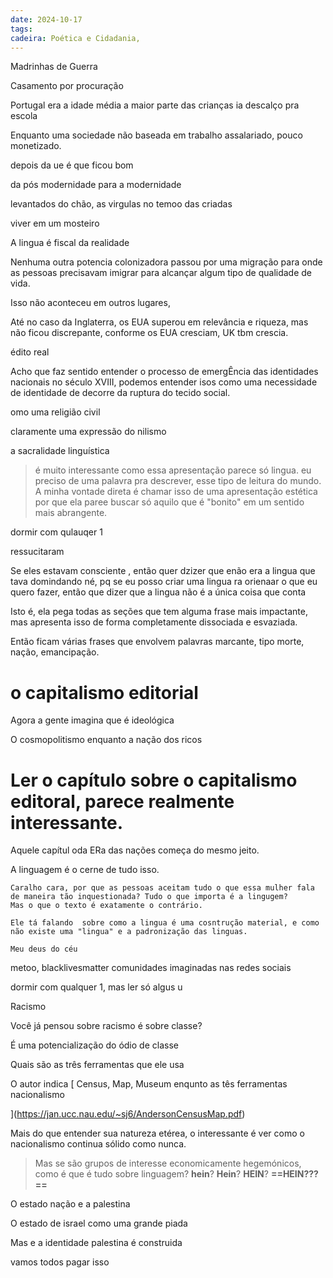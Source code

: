 ```yaml
---
date: 2024-10-17
tags: 
cadeira: Poética e Cidadania,
---
```



Madrinhas de Guerra

Casamento por procuração

Portugal era a idade média
	a maior parte das crianças ia descalço pra escola

Enquanto uma sociedade não baseada em trabalho assalariado, pouco monetizado.

depois da ue é que ficou bom

da pós modernidade para a modernidade

levantados do chão, as virgulas 
no temoo das criadas



viver em um mosteiro

A lingua é fiscal da realidade


Nenhuma outra potencia colonizadora passou por uma migração para onde as pessoas precisavam imigrar para alcançar algum tipo de qualidade de vida.

Isso não aconteceu em outros lugares, 

Até no caso da Inglaterra, os EUA superou em relevância e riqueza, mas não ficou discrepante,  conforme os EUA cresciam, UK tbm crescia.

édito real


Acho que faz sentido entender o processo de emergÊncia das identidades nacionais no século XVIII, podemos entender isos como uma necessidade de identidade de decorre da ruptura do tecido social. 

omo uma religião civil 

claramente uma expressão do nilismo

a sacralidade linguística

> é muito interessante como essa apresentação parece só lingua. eu preciso de uma palavra pra descrever, esse tipo de leitura do mundo.  A minha vontade direta é chamar isso de uma apresentação estética por que ela paree buscar só aquilo que é "bonito" em um sentido mais abrangente. 


dormir com qulauqer 1

ressucitaram

Se eles estavam consciente ,  então quer dzizer que enão era a lingua que tava domindando né, pq se eu posso criar uma lingua ra orienaar o que eu quero fazer, então que dizer que a lingua não é a única coisa que conta

Isto é, ela pega todas as seções que tem alguma frase mais impactante, mas apresenta isso de forma completamente dissociada e esvaziada. 

Então ficam várias frases que envolvem palavras marcante, tipo morte, nação, emancipação.


# o capitalismo editorial

Agora a gente imagina que é ideológica

O cosmopolitismo enquanto a nação dos ricos 


# Ler o capítulo sobre o capitalismo editoral, parece realmente interessante.
Aquele capítul oda ERa das nações começa do mesmo jeito. 

A linguagem é o cerne de tudo isso. 

	Caralho cara, por que as pessoas aceitam tudo o que essa mulher fala de maneira tão inquestionada? Tudo o que importa é a lingugem?
	Mas o que o texto é exatamente o contrário. 
	
	Ele tá falando  sobre como a lingua é uma cosntrução material, e como não existe uma "lingua" e a padronização das linguas. 
	
	Meu deus do céu

metoo, blacklivesmatter
comunidades imaginadas nas redes sociais 



dormir com qualquer 1, mas ler só algus
u



Racismo

Você já pensou sobre racismo é sobre classe?

É uma potencialização do ódio de classe


Quais são as três ferramentas que ele usa 

O autor indica [ Census, Map, Museum enqunto as tês ferramentas nacionalismo

](https://jan.ucc.nau.edu/~sj6/AndersonCensusMap.pdf)


Mais do que entender sua natureza etérea, o interessante é ver como o nacionalismo continua sólido como nunca.


> Mas se são grupos de interesse economicamente hegemónicos, como é que é tudo sobre linguagem? **hein**? **Hein**? **HEIN**? **==HEIN???==** 

O estado nação e a palestina

O estado de israel como uma grande piada

Mas e a identidade palestina é construida

vamos todos pagar isso